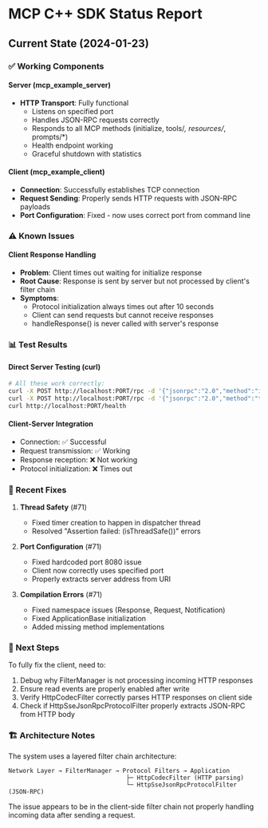 # MCP C++ SDK Status Report

## Current State (2024-01-23)

### ✅ Working Components

#### Server (mcp_example_server)
- **HTTP Transport**: Fully functional
  - Listens on specified port
  - Handles JSON-RPC requests correctly
  - Responds to all MCP methods (initialize, tools/*, resources/*, prompts/*)
  - Health endpoint working
  - Graceful shutdown with statistics

#### Client (mcp_example_client) 
- **Connection**: Successfully establishes TCP connection
- **Request Sending**: Properly sends HTTP requests with JSON-RPC payloads
- **Port Configuration**: Fixed - now uses correct port from command line

### ⚠️ Known Issues

#### Client Response Handling
- **Problem**: Client times out waiting for initialize response
- **Root Cause**: Response is sent by server but not processed by client's filter chain
- **Symptoms**:
  - Protocol initialization always times out after 10 seconds
  - Client can send requests but cannot receive responses
  - handleResponse() is never called with server's response

### 📊 Test Results

#### Direct Server Testing (curl)
```bash
# All these work correctly:
curl -X POST http://localhost:PORT/rpc -d '{"jsonrpc":"2.0","method":"initialize","params":{...},"id":1}'
curl -X POST http://localhost:PORT/rpc -d '{"jsonrpc":"2.0","method":"tools/call","params":{...},"id":2}'
curl http://localhost:PORT/health
```

#### Client-Server Integration
- Connection: ✅ Successful
- Request transmission: ✅ Working  
- Response reception: ❌ Not working
- Protocol initialization: ❌ Times out

### 🔧 Recent Fixes

1. **Thread Safety** (#71)
   - Fixed timer creation to happen in dispatcher thread
   - Resolved "Assertion failed: (isThreadSafe())" errors

2. **Port Configuration** (#71)
   - Fixed hardcoded port 8080 issue
   - Client now correctly uses specified port
   - Properly extracts server address from URI

3. **Compilation Errors** (#71)
   - Fixed namespace issues (Response, Request, Notification)
   - Fixed ApplicationBase initialization
   - Added missing method implementations

### 📝 Next Steps

To fully fix the client, need to:
1. Debug why FilterManager is not processing incoming HTTP responses
2. Ensure read events are properly enabled after write
3. Verify HttpCodecFilter correctly parses HTTP responses on client side
4. Check if HttpSseJsonRpcProtocolFilter properly extracts JSON-RPC from HTTP body

### 🏗️ Architecture Notes

The system uses a layered filter chain architecture:
```
Network Layer → FilterManager → Protocol Filters → Application
                                 ├─ HttpCodecFilter (HTTP parsing)
                                 └─ HttpSseJsonRpcProtocolFilter (JSON-RPC)
```

The issue appears to be in the client-side filter chain not properly handling incoming data after sending a request.